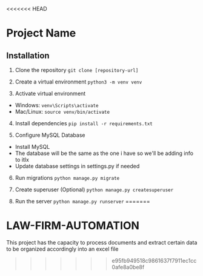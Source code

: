 <<<<<<< HEAD
# Project Name

## Installation

1. Clone the repository
```git clone [repository-url]```

2. Create a virtual environment
```python3 -m venv venv```

3. Activate virtual environment
- Windows: ```venv\Scripts\activate```
- Mac/Linux: ```source venv/bin/activate```

4. Install dependencies
```pip install -r requirements.txt```

5. Configure MySQL Database
- Install MySQL
- The database will be the same as the one i have so we'll be adding info to itlx
- Update database settings in settings.py if needed

6. Run migrations
```python manage.py migrate```

7. Create superuser (Optional)
```python manage.py createsuperuser```

8. Run the server
```python manage.py runserver```
=======
# LAW-FIRM-AUTOMATION
This project has the capacity to process documents and extract certain data to be organized accordingly into an excel file
>>>>>>> e95fb949518c9861637f7911ec1cc0afe8a0be8f
